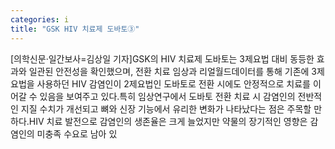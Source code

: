```yaml
---
categories: i
title: "GSK HIV 치료제 도바토③"
---
```

[의학신문·일간보사=김상일 기자]GSK의 HIV 치료제 도바토는 3제요법 대비 동등한 효과와 일관된 안전성을 확인했으며, 전환 치료 임상과 리얼월드데이터를 통해 기존에 3제요법을 사용하던 HIV 감염인이 2제요법인 도바토로 전환 시에도 안정적으로 치료를 이어갈 수 있음을 보여주고 있다.특히 임상연구에서 도바토 전환 치료 시 감염인의 전반적인 지질 수치가 개선되고 뼈와 신장 기능에서 유리한 변화가 나타났다는 점은 주목할 만하다.HIV 치료 발전으로 감염인의 생존율은 크게 늘었지만 약물의 장기적인 영향은 감염인의 미충족 수요로 남아 있